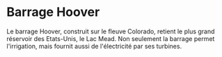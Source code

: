 # Barrage Hoover

Le barrage Hoover, construit sur le fleuve Colorado, retient le plus grand
réservoir des Etats-Unis, le Lac Mead. Non seulement la barrage permet
l'irrigation, mais fournit aussi de l'électricité par ses turbines.
